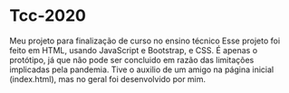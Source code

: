 # Tcc-2020
Meu projeto para finalização de curso no ensino técnico
Esse projeto foi feito em HTML, usando JavaScript e Bootstrap, e CSS. É apenas o protótipo, já que não pode ser concluido em razão das limitações implicadas pela pandemia.
Tive o auxilio de um amigo na página inicial (index.html), mas no geral foi desenvolvido por mim.
